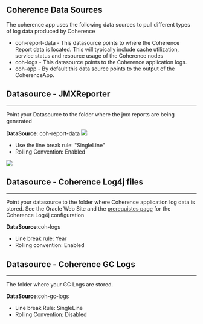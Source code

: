 ## Coherence Data Sources

The coherence app uses the following data sources to pull different types of log data produced by Coherence

 * coh-report-data	- 	This datasource points to where the Coherence Report data is located. This will typically include cache utilization, service status and resource usage of the Coherence nodes
 * coh-logs	-	This datasource points to the Coherence application logs. 
 * coh-app	-	By default this data source points to the output of the CoherenceApp. 


## Datasource - JMXReporter 
---
Point your Datasource to the folder where the jmx reports are being generated

**DataSource**: coh-report-data
 ![](/images/ds-jmxreporter-0.png)

 * Use the line break rule: "SingleLine"
 * Rolling Convention: Enabled

 ![](/images/ds-jmxreporter-1.png)


## Datasource - Coherence Log4j files
---

Point your datasource to the folder where Coherence application log data is stored. See the Oracle Web Site and the [prerequistes page](/docs/prerequisites.md) for the Coherence Log4j configuration 

**DataSource**:coh-logs

 * Line break rule: Year
 * Rolling convention: Enabled




## Datasource - Coherence GC Logs
---

The folder where your GC Logs are stored. 

**DataSource**:coh-gc-logs

 * Line break Rule: SingleLine
 * Rolling Convention: Disabled




